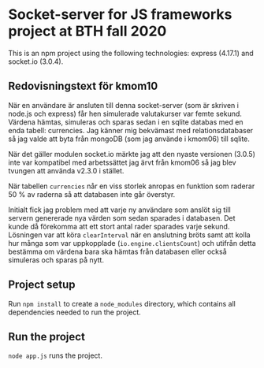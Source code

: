 # Socket-server for JS frameworks project at BTH fall 2020

This is an npm project using the following technologies: express (4.17.1) and socket.io (3.0.4).

## Redovisningstext för kmom10

När en användare är ansluten till denna socket-server (som är skriven i node.js och express) får hen simulerade valutakurser var femte sekund. Värdena hämtas, simuleras och sparas sedan i en sqlite databas med en enda tabell: currencies. Jag känner mig bekvämast med relationsdatabaser så jag valde att byta från mongoDB (som jag använde i kmom06) till sqlite.

När det gäller modulen socket.io märkte jag att den nyaste versionen (3.0.5) inte var kompatibel med arbetssättet jag ärvt från kmom06 så jag blev tvungen att använda v2.3.0 i stället.

När tabellen `currencies` når en viss storlek anropas en funktion som raderar 50 % av raderna så att databasen inte går överstyr.

Initialt fick jag problem med att varje ny användare som anslöt sig till servern genererade nya värden som sedan sparades i databasen. Det kunde då förekomma att ett stort antal rader sparades varje sekund. Lösningen var att köra `clearInterval` när en anslutning bröts samt att kolla hur många som var uppkopplade (`io.engine.clientsCount`) och utifrån detta bestämma om värdena bara ska hämtas från databasen eller också simuleras och sparas på nytt.

## Project setup

Run `npm install` to create a `node_modules` directory, which contains all dependencies needed to run the project.

## Run the project

`node app.js` runs the project.
